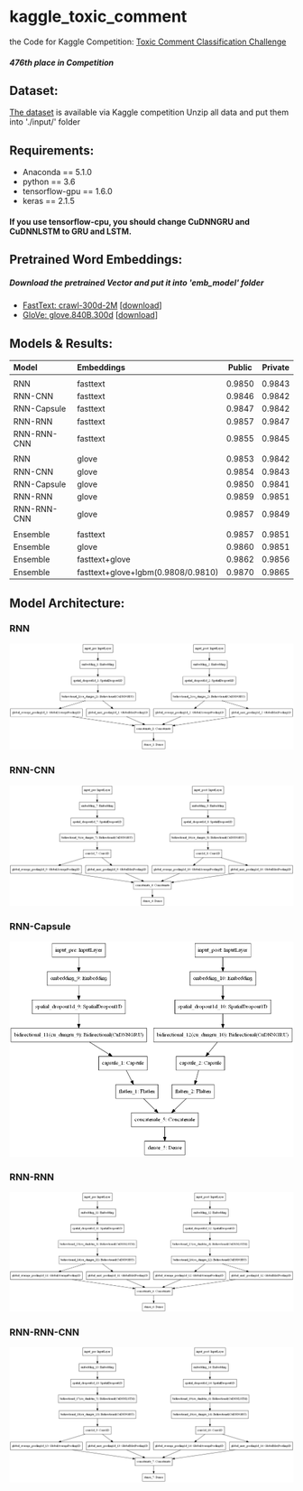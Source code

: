 # kaggle_toxic_comment
the Code for Kaggle Competition: [Toxic Comment Classification Challenge](https://www.kaggle.com/c/jigsaw-toxic-comment-classification-challenge)
##### 476th place in Competition

## Dataset:
[The dataset](https://www.kaggle.com/c/jigsaw-toxic-comment-classification-challenge/data) is available via Kaggle competition
Unzip all data and put them into './input/' folder

## Requirements:
 * Anaconda == 5.1.0
 * python == 3.6
 * tensorflow-gpu == 1.6.0
 * keras == 2.1.5
 
 #### If you use tensorflow-cpu, you should change CuDNNGRU and CuDNNLSTM to GRU and LSTM.

##

## Pretrained Word Embeddings: 
##### Download the pretrained Vector and put it into 'emb_model' folder
  * [FastText: crawl-300d-2M](https://github.com/facebookresearch/fastText/blob/master/docs/english-vectors.md) \[[download](https://s3-us-west-1.amazonaws.com/fasttext-vectors/crawl-300d-2M.vec.zip)\]
  * [GloVe: glove.840B.300d](https://nlp.stanford.edu/projects/glove/) \[[download](http://nlp.stanford.edu/data/glove.840B.300d.zip)\]


## Models & Results: 


| Model	| Embeddings | Public | Private	|
|:------------- |:---------- | ------- | ------ |
| |
| RNN		| fasttext		| 0.9850	| 0.9843	|
| RNN-CNN	| fasttext		| 0.9846	| 0.9842	|
| RNN-Capsule	| fasttext		| 0.9847	| 0.9842	|
| RNN-RNN	| fasttext		| 0.9857	| 0.9847	|
| RNN-RNN-CNN	| fasttext		| 0.9855	| 0.9845	|
| |
| RNN		| glove			| 0.9853	| 0.9842	|
| RNN-CNN	| glove			| 0.9854	| 0.9843	|
| RNN-Capsule	| glove			| 0.9850	| 0.9841	|
| RNN-RNN	| glove			| 0.9859	| 0.9851	|
| RNN-RNN-CNN	| glove			| 0.9857	| 0.9849	|
| |
| Ensemble	| fasttext		| 0.9857	| 0.9851	|
| Ensemble	| glove			| 0.9860	| 0.9851	|
| Ensemble	| fasttext+glove	| 0.9862	| 0.9856	|
| Ensemble	| fasttext+glove+lgbm(0.9808/0.9810)	| 0.9870	| 0.9865	|

## Model Architecture:

### RNN
![Alt_Text](/imgs/model_rnn.png)
### RNN-CNN
![Alt_Text](/imgs/model_rnn_cnn.png)
### RNN-Capsule
![Alt_Text](/imgs/model_rnn_caps.png)
### RNN-RNN
![Alt_Text](/imgs/model_2rnn.png)
### RNN-RNN-CNN
![Alt_Text](/imgs/model_2rnn_cnn.png)

